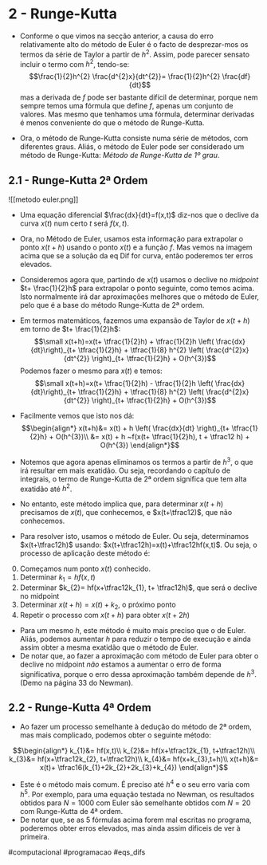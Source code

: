 # 2 - Runge-Kutta
- Conforme o que vimos na secção anterior, a causa do erro relativamente alto do método de Euler é o facto de desprezar-mos os termos da série de Taylor a partir de $h^{2}$. Assim, pode parecer sensato incluir o termo com $h^{2}$, tendo-se:
$$\frac{1}{2}h^{2} \frac{d^{2}x}{dt^{2}}= \frac{1}{2}h^{2} \frac{df}{dt}$$
mas a derivada de $f$ pode ser bastante difícil de determinar, porque nem sempre temos uma fórmula que define $f$, apenas um conjunto de valores. Mas mesmo que tenhamos uma fórmula, determinar derivadas é menos conveniente do que o método de Runge-Kutta.

- Ora, o método de Runge-Kutta consiste numa série de métodos, com diferentes graus. Aliás, o método de Euler pode ser considerado um método de Runge-Kutta: *Método de Runge-Kutta de 1º grau*.

## 2.1 - Runge-Kutta 2ª Ordem
![[metodo euler.png]]
- Uma equação diferencial $\frac{dx}{dt}=f(x,t)$ diz-nos que o declive da curva $x(t)$ num certo $t$ será $f(x,t)$.
- Ora, no Método de Euler, usamos esta informação para extrapolar o ponto $x(t+h)$ usando o ponto $x(t)$ e a função $f$. Mas vemos na imagem acima que se a solução da eq Dif for curva, então poderemos ter erros elevados.

- Consideremos agora que, partindo de $x(t)$ usamos o declive no *midpoint* $t+ \frac{1}{2}h$ para extrapolar o ponto seguinte, como temos acima. Isto normalmente irá dar aproximações melhores que o método de Euler, pelo que é a base do método Runge-Kutta de 2ª ordem.

- Em termos matemáticos, fazemos uma expansão de Taylor de $x(t+h)$ em torno de $t+ \frac{1}{2}h$:
$$\small x(t+h)=x(t+ \tfrac{1}{2}h) + \tfrac{1}{2}h \left( \frac{dx}{dt}\right)_{t+ \tfrac{1}{2}h} + \tfrac{1}{8} h^{2} \left( \frac{d^{2}x}{dt^{2}} \right)_{t+ \tfrac{1}{2}h} + O(h^{3})$$
Podemos fazer o mesmo para $x(t)$ e temos:
$$\small x(t+h)=x(t+ \tfrac{1}{2}h) - \tfrac{1}{2}h \left( \frac{dx}{dt}\right)_{t+ \tfrac{1}{2}h} + \tfrac{1}{8} h^{2} \left( \frac{d^{2}x}{dt^{2}} \right)_{t+ \tfrac{1}{2}h} + O(h^{3})$$
- Facilmente vemos que isto nos dá:
$$\begin{align*}
x(t+h)&= x(t) + h \left( \frac{dx}{dt} \right)_{t+ \tfrac{1}{2}h} + O(h^{3})\\
&= x(t) + h ~f(x(t+ \tfrac{1}{2}h), t + \tfrac12 h) + O(h^{3})
\end{align*}$$
- Notemos que agora apenas eliminamos os termos a partir de $h^{3}$, o que irá resultar em mais exatidão. Ou seja, recordando o capítulo de integrais, o termo de Runge-Kutta de 2ª ordem significa que tem alta exatidão até $h^{2}$.

- No entanto, este método implica que, para determinar $x(t+h)$ precisamos de $x(t)$, que conhecemos, e $x(t+\tfrac12)$, que não conhecemos.
- Para resolver isto, usamos o método de Euler. Ou seja, determinamos $x(t+\tfrac12h)$ usando: $x(t+\tfrac12h)=x(t)+\tfrac12hf(x,t)$. Ou seja, o processo de aplicação deste método é:

0. Começamos num ponto $x(t)$ conhecido.
1. Determinar $k_{1}=hf(x,t)$
2. Determinar $k_{2}= hf(x+\tfrac12k_{1}, t+ \tfrac12h)$, que será o declive no midpoint
3. Determinar $x(t+h)=x(t)+k_{2}$, o próximo ponto
4. Repetir o processo com $x(t+h)$ para obter $x(t+2h)$

- Para um mesmo $h$, este método é muito mais preciso que o de Euler. Aliás, podemos aumentar $h$ para reduzir o tempo de execução e ainda assim obter a mesma exatidão que o método de Euler.
- De notar que, ao fazer a aproximação com método de Euler para obter o declive no midpoint *não* estamos a aumentar o erro de forma significativa, porque o erro dessa aproximação também depende de $h^{3}$. (Demo na página 33 do Newman).

## 2.2 - Runge-Kutta 4ª Ordem
- Ao fazer um processo semelhante à dedução do método de 2ª ordem, mas mais complicado, podemos obter o seguinte método:

$$\begin{align*}
k_{1}&= hf(x,t)\\
k_{2}&= hf(x+\tfrac12k_{1}, t+\tfrac12h)\\
k_{3}&= hf(x+\tfrac12k_{2}, t+\tfrac12h)\\
k_{4}&= hf(x+k_{3},t+h)\\
x(t+h)&= x(t)+ \tfrac16(k_{1}+2k_{2}+2k_{3}+k_{4})
\end{align*}$$
- Este é o método mais comum. É preciso até $h^{4}$ e o seu erro varia com $h^{5}$. Por exemplo, para uma equação testada no Newman, os resultados obtidos para $N=1000$ com Euler são semelhante obtidos com $N=20$ com Runge-Kutta de 4ª ordem.
- De notar que, se as 5 fórmulas acima forem mal escritas no programa, poderemos obter erros elevados, mas ainda assim dificeis de ver à primeira.

#computacional #programacao #eqs_difs 